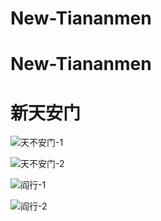 # New-Tiananmen
 # New-Tiananmen

# 新天安门

![天不安门-1](./天不安门-10.7x.png)

![天不安门-2](./天不安门-20.7x.png)

![阎行-1](./阎行-10.7x.png)

![阎行-2](./阎行-20.7x.png)
